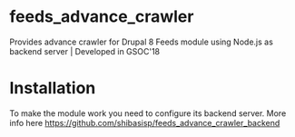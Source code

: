 # feeds_advance_crawler
Provides advance crawler for Drupal 8 Feeds module using Node.js as backend server | Developed in GSOC'18 

# Installation
To make the module work you need to configure its backend server. More info here https://github.com/shibasisp/feeds_advance_crawler_backend 
